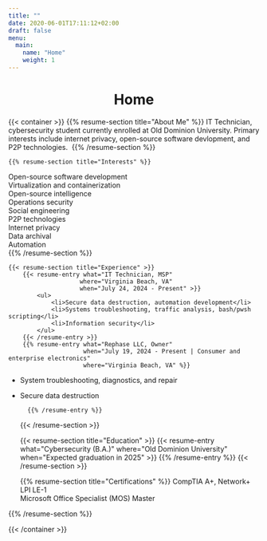 ```yaml
---
title: ""
date: 2020-06-01T17:11:12+02:00
draft: false
menu:
  main:
    name: "Home"
    weight: 1
---
```

<!--
Programming: Go, Javascript, Python, C#
Markup/styling: HTML, CSS, MD  
-->

<h1 style="text-align: center">Home</h1>

{{< container >}}
    {{% resume-section title="About Me" %}}
IT Technician, cybersecurity student currently enrolled at Old Dominion University. Primary interests include internet privacy, open-source software devlopment, and P2P technologies. 
    {{% /resume-section %}}

    {{% resume-section title="Interests" %}}
<span>Open-source software development<br>
Virtualization and containerization<br>
Open-source intelligence<br>
Operations security<br>
Social engineering<br>
P2P technologies<br>
Internet privacy<br>
Data archival<br>
Automation<br>
</span>
    {{% /resume-section %}}
    
    {{< resume-section title="Experience" >}}
        {{< resume-entry what="IT Technician, MSP"
                        where="Virginia Beach, VA"
                        when="July 24, 2024 - Present" >}}
            <ul>
                <li>Secure data destruction, automation development</li>
                <li>Systems troubleshooting, traffic analysis, bash/pwsh scripting</li>
                <li>Information security</li>
            </ul>
        {{< /resume-entry >}}
        {{% resume-entry what="Rephase LLC, Owner"
                         when="July 19, 2024 - Present | Consumer and enterprise electronics"
                         where="Virginia Beach, VA" %}}
* System troubleshooting, diagnostics, and repair
* Secure data destruction

        {{% /resume-entry %}}

    {{< /resume-section >}}

    {{< resume-section title="Education" >}}
        {{< resume-entry what="Cybersecurity (B.A.)"
                        where="Old Dominion University"
                        when="Expected graduation in 2025" >}}
        {{% /resume-entry %}}
    {{< /resume-section >}}
    
    {{% resume-section title="Certifications" %}}
<span>CompTIA A+, Network+<br>
LPI LE-1<br>
Microsoft Office Specialist (MOS) Master<br>
</span>
    {{% /resume-section %}}

{{< /container >}}

<!--After having been wrongfully convicted of treason in the Netherlands and
being handed a life sentence, I managed to escape with the help of my dear
wife Maria. She brought a chest of books to the prison where I was incarcerated
(nothing out of the ordinary since I am an avid reader) which was then
transported back out of the prison, with the the books replaced by yours truly!

I have a small gallery of works of art depicting me under the [Gallery]({{< ref "hugo-gallery.md" >}}) tab.
I regularly post lorem ipsum om my [Blog]({{< ref "blog/_index.md" >}}), and
there are also examples of how to include images in the theme of the site.
If you want to get in touch, you can find my social media links and email
address under the [Contact]({{< ref "contact.md" >}}) tab. -->
